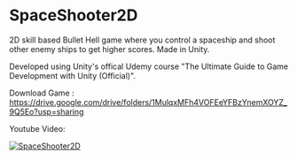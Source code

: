 # SpaceShooter2D
 2D skill based Bullet Hell game where you control a spaceship and shoot other enemy ships to get higher scores. Made in Unity.

 Developed using Unity's offical Udemy course "The Ultimate Guide to Game Development with Unity (Official)".

Download Game : https://drive.google.com/drive/folders/1MulqxMFh4VOFEeYFBzYnemXOYZ_9Q5Eo?usp=sharing

Youtube Video:

[![SpaceShooter2D](https://img.youtube.com/vi/bjvbafVXudI/0.jpg)](https://www.youtube.com/watch?v=bjvbafVXudI)
